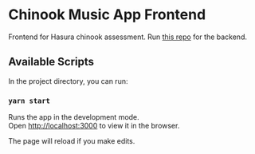 # Chinook Music App Frontend

Frontend for Hasura chinook assessment. Run [this repo](https://github.com/jmarthaller/chinook-backend) for the backend.

## Available Scripts

In the project directory, you can run:

### `yarn start`

Runs the app in the development mode.\
Open [http://localhost:3000](http://localhost:3000) to view it in the browser.

The page will reload if you make edits.

